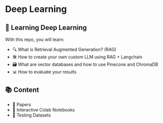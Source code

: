 # Deep Learning

## 🧠 Learning Deep Learning
With this repo, you will learn:
- 🔍 What is Retrieval Augmented Generation? (RAG)
- 🛠️ How to create your own custom LLM using RAG + Langchain
- 🗃️ What are vector databases and how to use Pinecone and ChromaDB
- 📊 How to evaluate your results

## 📚 Content
- 📄 Papers
- 📝 Interactive Colab Notebooks
- 📂 Testing Datasets
